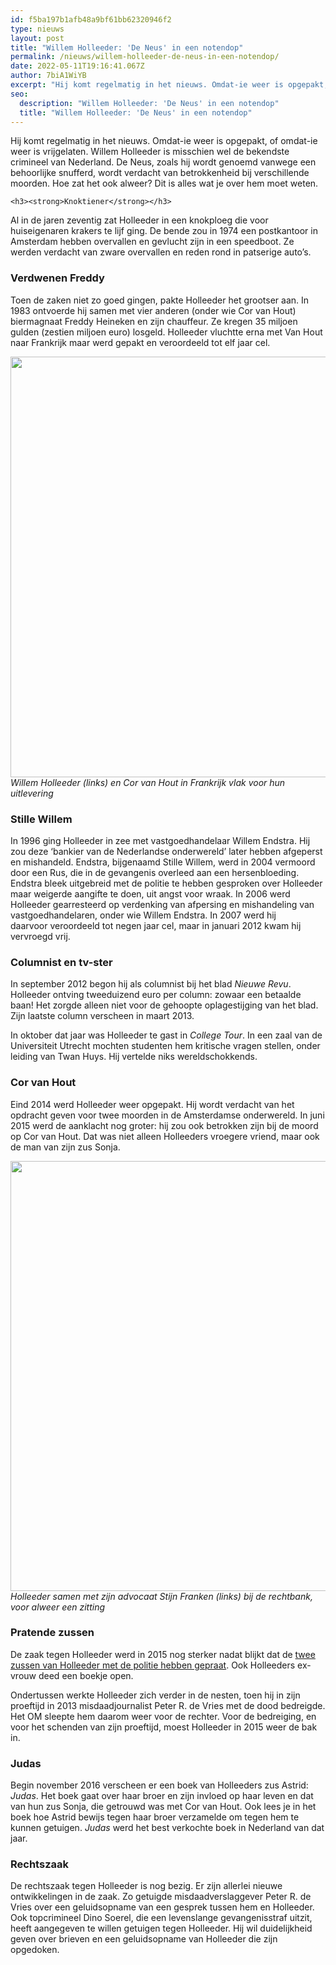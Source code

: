 ```yaml
---
id: f5ba197b1afb48a9bf61bb62320946f2
type: nieuws
layout: post
title: "Willem Holleeder: 'De Neus' in een notendop"
permalink: /nieuws/willem-holleeder-de-neus-in-een-notendop/
date: 2022-05-11T19:16:41.067Z
author: 7biA1WiYB
excerpt: "Hij komt regelmatig in het nieuws. Omdat-ie weer is opgepakt, of omdat-ie weer is vrijgelaten. Willem Holleeder is misschien wel de bekendste crimineel van Nederland. De Neus, zoals hij wordt genoemd vanwege een behoorlijke snufferd, wordt verdacht van betrokkenheid bij verschillende moorden. Hoe zat het ook alweer? Dit is alles wat je over hem moet weten.  "
seo:
  description: "Willem Holleeder: 'De Neus' in een notendop"
  title: "Willem Holleeder: 'De Neus' in een notendop"
---
```

Hij komt regelmatig in het nieuws. Omdat-ie weer is opgepakt, of omdat-ie weer is vrijgelaten. Willem Holleeder is misschien wel de bekendste crimineel van Nederland. De Neus, zoals hij wordt genoemd vanwege een behoorlijke snufferd, wordt verdacht van betrokkenheid bij verschillende moorden. Hoe zat het ook alweer? Dit is alles wat je over hem moet weten.  

    <h3><strong>Knoktiener</strong></h3>
<p>Al in de jaren zeventig zat Holleeder in een knokploeg die voor huiseigenaren krakers te lijf ging. De bende zou in 1974 een postkantoor in Amsterdam hebben overvallen en gevlucht zijn in een speedboot. Ze werden verdacht van zware overvallen en reden rond in patserige auto’s.</p>
<h3><strong>Verdwenen Freddy</strong></h3>
<p>Toen de zaken niet zo goed gingen, pakte Holleeder het grootser aan. In 1983 ontvoerde hij samen met vier anderen (onder wie Cor van Hout) biermagnaat Freddy Heineken en zijn chauffeur. Ze kregen 35 miljoen gulden (zestien miljoen euro) losgeld. Holleeder vluchtte erna met Van Hout naar Frankrijk maar werd gepakt en veroordeeld tot elf jaar cel.</p>
<p><div class="media media-element-container media-default"><div id="file-18526" class="file file-image file-image-jpeg">

        
  
  <div class="content">
    <img title="Beeld: ANP" height="673" width="1340" class="media-element file-default" data-delta="1" src="https://7dagen.netlify.app/sites/default/files/ANP-937799.jpg" alt="">  </div>

  
</div>
</div><em>Willem Holleeder (links) en Cor van Hout in Frankrijk vlak voor hun uitlevering</em>
<h3><strong>Stille Willem</strong></h3>
<p>In 1996 ging Holleeder in zee met vastgoedhandelaar Willem Endstra. Hij zou deze ‘bankier van de Nederlandse onderwereld’ later hebben afgeperst en mishandeld. Endstra, bijgenaamd Stille Willem, werd in 2004 vermoord door een Rus, die in de gevangenis overleed aan een hersenbloeding. Endstra bleek uitgebreid met de politie te hebben gesproken over Holleeder maar weigerde aangifte te doen, uit angst voor wraak. In 2006 werd Holleeder gearresteerd op verdenking van afpersing en mishandeling van vastgoedhandelaren, onder wie Willem Endstra. In 2007 werd hij daarvoor veroordeeld tot negen jaar cel, maar in januari 2012 kwam hij vervroegd vrij.</p>
<h3><strong>Columnist en tv-ster</strong></h3>
<p>In september 2012 begon hij als columnist bij het blad<em> Nieuwe Revu</em>. Holleeder ontving tweeduizend euro per column: zowaar een betaalde baan! Het zorgde alleen niet voor de gehoopte oplagestijging van het blad. Zijn laatste column verscheen in maart 2013.</p>
<p>In oktober dat jaar was Holleeder te gast in <em>College Tour</em>. In een zaal van de Universiteit Utrecht mochten studenten hem kritische vragen stellen, onder leiding van Twan Huys. Hij vertelde niks wereldschokkends.</p>
<h3><strong>Cor van Hout</strong></h3>
<p>Eind 2014 werd Holleeder weer opgepakt. Hij wordt verdacht van het opdracht geven voor twee moorden in de Amsterdamse onderwereld. In juni 2015 werd de aanklacht nog groter: hij zou ook betrokken zijn bij de moord op Cor van Hout. Dat was niet alleen Holleeders vroegere vriend, maar ook de man van zijn zus Sonja. </p>
<p><div class="media media-element-container media-default"><div id="file-18527" class="file file-image file-image-jpeg">

        
  
  <div class="content">
    <img title="Beeld: ANP" height="688" width="1256" class="media-element file-default" data-delta="2" src="https://7dagen.netlify.app/sites/default/files/ANP-30179390.jpg" alt="">  </div>

  
</div>
</div><em>Holleeder samen met zijn advocaat Stijn Franken (links) bij de rechtbank, voor alweer een zitting</em>
<h3><strong>Pratende zussen</strong></h3>
<p>De zaak tegen Holleeder werd in 2015 nog sterker nadat blijkt dat de <a href="https://7dagen.netlify.app/nieuws/holleeder-wilde-peter-r-de-vries-laten-vermoorden" target="_blank">twee zussen van Holleeder met de politie hebben gepraat</a>. Ook Holleeders ex-vrouw deed een boekje open. </p>
<p>Ondertussen werkte Holleeder zich verder in de nesten, toen hij in zijn proeftijd in 2013 misdaadjournalist Peter R. de Vries met de dood bedreigde. Het OM sleepte hem daarom weer voor de rechter. Voor de bedreiging, en voor het schenden van zijn proeftijd, moest Holleeder in 2015 weer de bak in. </p>
<h3>Judas</h3>
<p>Begin november 2016 verscheen er een boek van Holleeders zus Astrid: <em>Judas</em>. Het boek gaat over haar broer en zijn invloed op haar leven en dat van hun zus Sonja, die getrouwd was met Cor van Hout. Ook lees je in het boek hoe Astrid bewijs tegen haar broer verzamelde om tegen hem te kunnen getuigen. <em>Judas </em>werd het best verkochte boek in Nederland van dat jaar. </p>
<h3>Rechtszaak</h3>
<p>De rechtszaak tegen Holleeder is nog bezig. Er zijn allerlei nieuwe ontwikkelingen in de zaak. Zo getuigde misdaadverslaggever Peter R. de Vries over een geluidsopname van een gesprek tussen hem en Holleeder. Ook topcrimineel Dino Soerel, die een levenslange gevangenisstraf uitzit, heeft aangegeven te willen getuigen tegen Holleeder. Hij wil duidelijkheid geven over brieven en een geluidsopname van Holleeder die zijn opgedoken. </p>  
